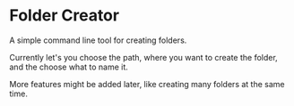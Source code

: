 # Folder Creator

A simple command line tool for creating folders.

Currently let's you choose the path, where you want to create the folder, and the choose what to name it.

More features might be added later, like creating many folders at the same time.